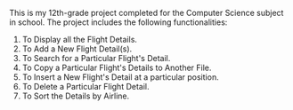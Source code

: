 This is my 12th-grade project completed for the Computer Science subject in school. The project includes the following functionalities:

1. To Display all the Flight Details.
2. To Add a New Flight Detail(s).
3. To Search for a Particular Flight's Detail.
4. To Copy a Particular Flight's Details to Another File.
5. To Insert a New Flight's Detail at a particular position.
6. To Delete a Particular Flight Detail.
7. To Sort the Details by Airline.
